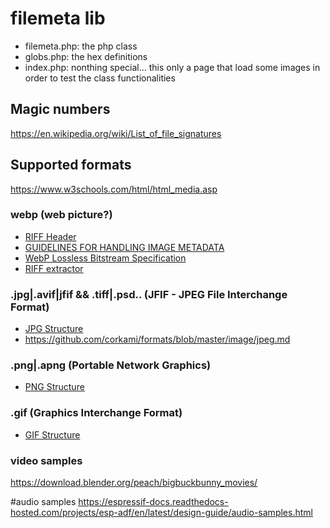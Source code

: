 # filemeta lib
- filemeta.php: the php class 
- globs.php: the hex definitions
- index.php: nonthing special... this only a page that load some images in order to test the class functionalities

## Magic numbers
https://en.wikipedia.org/wiki/List_of_file_signatures

## Supported formats
https://www.w3schools.com/html/html_media.asp

### webp (web picture?)
- [RIFF Header](https://developers.google.com/speed/webp/docs/webp_lossless_bitstream_specification#2_riff_header)
- [GUIDELINES FOR HANDLING IMAGE METADATA](https://web.archive.org/web/20180919181934/http://www.metadataworkinggroup.org/pdf/mwg_guidance.pdf)
- [WebP Lossless Bitstream Specification](https://developers.google.com/speed/webp/docs/webp_lossless_bitstream_specification)
- [RIFF extractor](https://doc.wikimedia.org/mediawiki-core/1.27.3/php/classRiffExtractor.html#aa9abd61e6595db90574ac5ee597d263e)

### .jpg|.avif|jfif && .tiff|.psd.. (JFIF - JPEG File Interchange Format)
- [JPG Structure](https://exiftool.org/TagNames/JPEG.html)
- https://github.com/corkami/formats/blob/master/image/jpeg.md

### .png|.apng (Portable Network Graphics)
- [PNG Structure](https://www.w3.org/TR/PNG-Structure.html)

### .gif (Graphics Interchange Format)
- [GIF Structure](https://www.w3.org/Graphics/GIF/spec-gif89a.txt)

### video samples
https://download.blender.org/peach/bigbuckbunny_movies/

#audio samples
https://espressif-docs.readthedocs-hosted.com/projects/esp-adf/en/latest/design-guide/audio-samples.html